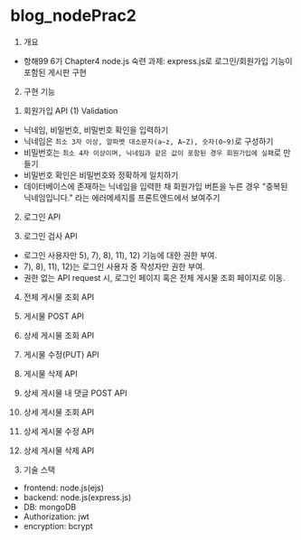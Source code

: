 # blog_nodePrac2

1. 개요
- 항해99 6기 Chapter4 node.js 숙련 과제: express.js로 로그인/회원가입 기능이 포함된 게시판 구현

2. 구현 기능
1) 회원가입 API
(1) Validation
- 닉네임, 비밀번호, 비밀번호 확인을 입력하기
- 닉네임은 `최소 3자 이상, 알파벳 대소문자(a~z, A~Z), 숫자(0~9)`로 구성하기
- 비밀번호는 `최소 4자 이상이며, 닉네임과 같은 값이 포함된 경우 회원가입에 실패`로 만들기
- 비밀번호 확인은 비밀번호와 정확하게 일치하기
- 데이터베이스에 존재하는 닉네임을 입력한 채 회원가입 버튼을 누른 경우 "중복된 닉네임입니다." 라는 에러메세지를 프론트엔드에서 보여주기

2) 로그인 API
 
3) 로그인 검사 API
- 로그인 사용자만 5), 7), 8), 11), 12) 기능에 대한 권한 부여.
- 7), 8), 11), 12)는 로그인 사용자 중 작성자만 권한 부여.
- 권한 없는 API request 시,  로그인 페이지 혹은 전체 게시물 조회 페이지로 이동.

4) 전체 게시물 조회 API

5) 게시물 POST API

6) 상세 게시물 조회 API

7) 게시물 수정(PUT) API

8) 게시물 삭제 API

9) 상세 게시물 내 댓글 POST API

10) 상세 게시물 조회 API

11) 상세 게시물 수정 API

12) 상세 게시물 삭제 API


3. 기술 스택
- frontend: node.js(ejs)
- backend: node.js(express.js)
- DB: mongoDB
- Authorization: jwt
- encryption: bcrypt
